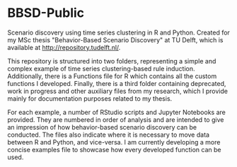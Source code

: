 # BBSD-Public
Scenario discovery using time series clustering in R and Python. Created for my MSc thesis "Behavior-Based Scenario Discovery" at TU Delft, which is available at http://repository.tudelft.nl/.

This repository is structured into two folders, representing a simple and complex example of time series clustering-based rule induction. Additionally, there is a Functions file for R which contains all the custom functions I developed. Finally, there is a third folder containing deprecated, work in progress and other auxiliary files from my research, which I provide mainly for documentation purposes related to my thesis.

For each example, a number of RStudio scripts and Jupyter Notebooks are provided. They are numbered in order of analysis and are intended to give an impression of how behavior-based scenario discovery can be conducted. The files also indicate where it is necessary to move data between R and Python, and vice-versa. I am currently developing a more concise examples file to showcase how every developed function can be used.
